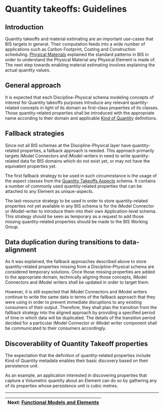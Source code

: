 # Quantity takeoffs: Guidelines

## Introduction

Quantity takeoffs and material estimating are an important use-cases that BIS targets in general. Their computation feeds into a wide number of applications such as Carbon Footprint, Costing and Construction scheduling. [Physical Materials](./physical-materials.md) explained the standard patterns in BIS in order to understand the Physical Material any Physical Element is made of. The next step towards enabling material estimating involves explaining the actual quantity values.

## General approach

It is expected that each Discipline-Physical schema modeling concepts of interest for Quantity takeoffs purposes introduce any relevant quantity-related concepts in light of its domain as first-class properties of its classes. Those quantity-related properties shall be introduced with the appropriate name according to their domain and applicable [Kind of Quantity](../../ec/kindofquantity.md) definitions.

## Fallback strategies

Since not all BIS schemas at the Discipline-Physical layer have quantity-related properties, a fallback approach is needed. This approach primarily targets iModel Connectors and iModel-writers in need to write quantity-related data for BIS domains which do not exist yet, or may not have the equivalent properties yet.

The first fallback strategy to be used in such circumnstance is the usage of the aspect classes from the [Quantity Takeoffs Aspects](../../domains/quantitytakeoffsaspects.ecschema) schema. It contains a number of commonly used quantity-related properties that can be attached to any Element as unique-aspects.

The last-resource strategy to be used in order to store quantity-related properties not yet available in any BIS schema is for the iModel Connector or iModel-writer to introduce them into their own Application-level schema. This strategy should be seen as temporary as a request to add those missing quantity-related properties should be made to the BIS Working Group.

## Data duplication during transitions to data-alignment

As it was explained, the fallback approaches described above to store quantity-related properties missing from a Discipline-Physical schema are considered temporary solutions. Once those missing properties are added to the appropriate domain, technically aligning those concepts, iModel Connectors and iModel writers shall be updated in order to target them.

However, it is still expected that iModel Connectors and iModel writers continue to write the same data in terms of the fallback approach that they were using in order to prevent immediate disruptions to any existing consumers of their output. Therefore, they shall plan the transition from the fallback strategy into the aligned approach by providing a specified period of time in which data will be duplicated. The details of the transition period decided for a particular iModel Connector or iModel writer component shall be communicated to their consumers accordingly.

## Discoverability of Quantity Takeoff properties

The expectation that the definition of quantity-related properties include Kind of Quantity metadata enables their basic discovery based on their persistence unit.

As an example, an application interested in discovering properties that capture a Volumetric quantity about an Element can do so by gathering any of its properties whose persistence unit is cubic metres.

---
| Next: [Functional Models and Elements](../other-perspectives/functional-models-and-elements.md)
|:---
